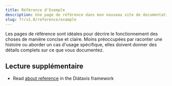```yaml
---
title: Référence d'Exemple
description: Une page de référence dans mon nouveau site de documentation Starlight.
slug: fr/v1.0/reference/example
---
```


Les pages de référence sont idéales pour décrire le fonctionnement des choses de manière concise et claire.
Moins préoccupées par raconter une histoire ou aborder un cas d'usage spécifique, elles doivent donner des détails complets sur ce que vous documentez.

## Lecture supplémentaire

* Read [about reference](https://diataxis.fr/reference/) in the Diátaxis framework